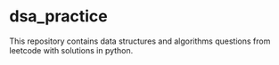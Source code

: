 # dsa_practice
This repository contains data structures and algorithms questions from leetcode with solutions in python.
